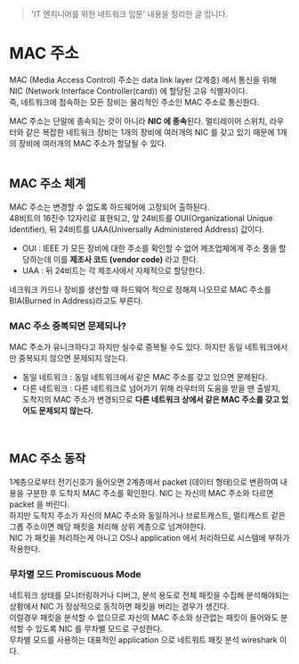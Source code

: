 > 'IT 엔지니어를 위한 네트워크 입문' 내용을 정리한 글 입니다.

# MAC 주소

MAC (Media Access Control) 주소는 data link layer (2계층) 에서 통신을 위해 NIC (Network Interface Controller(card)) 에 할당된 고유 식별자이다.<br>
즉, 네트워크에 접속하는 모든 장비는 물리적인 주소인 MAC 주소로 통신한다.<br>

MAC 주소는 단말에 종속되는 것이 아니라 **NIC 에 종속**된다. 멀티레이어 스위치, 라우터와 같은 복잡한 네트워크 장비는 1개의 장비에 여러개의 NIC 를 갖고 있기 때문에 1개의 장비에 여러개의 MAC 주소가 할당될 수 있다.<br>
<br>

## MAC 주소 체계

MAC 주소는 변경할 수 없도록 하드웨어에 고정되어 출하된다.<br>
48비트의 16진수 12자리로 표현되고, 앞 24비트를 OUI(Organizational Unique Identifier), 뒤 24비트를 UAA(Universally Administered Address) 값이다.<br>

- OUI : IEEE 가 모든 장비에 대한 주소를 확인할 수 없어 제조업체에게 주소 풀을 할당하는데 이를 **제조사 코드 (vendor code)** 라고 한다.
- UAA : 뒤 24비트는 각 제조사에서 자체적으로 할당한다.

네크워크 카드나 장비를 생산할 때 하드웨어 적으로 정해져 나오므로 MAC 주소를 BIA(Burned in Address)라고도 부른다.<br>

### MAC 주소 중복되면 문제되나?

MAC 주소가 유니크하다고 하지만 실수로 중복될 수도 있다. 하지만 동일 네트워크에서만 중복되지 않으면 문제되지 않는다.<br>

- 동일 네트워크 : 동일 네트워크에서 같은 MAC 주소를 갖고 있으면 문제된다.
- 다른 네트워크 : 다른 네트워크로 넘어가기 위해 라우터의 도움을 받을 땐 출발지, 도착지의 MAC 주소가 변경되므로 **다른 네트워크 상에서 같은 MAC 주소를 갖고 있어도 문제되지 않는다.**
<br>

## MAC 주소 동작

1계층으로부터 전기신호가 들어오면 2계층에서 packet (데이터 형태)으로 변환하여 내용을 구분한 후 도착지 MAC 주소를 확인한다. NIC 는 자신의 MAC 주소와 다르면 packet 을 버린다.<br>
하지만 도착지 주소가 자신의 MAC 주소와 동일하거나 브로트캐스트, 멀티캐스트 같은 그롭 주소이면 해당 패킷을 처리해 상위 계층으로 넘겨야한다.<br>
NIC 가 패킷을 처리하는게 아니고 OS나 application 에서 처리하므로 시스템에 부하가 작용한다.<br>

### 무차별 모드 Promiscuous Mode

네트워크 상태를 모니터링하거나 디버그, 분석 용도로 전체 패킷을 수집해 분석해야되는 상황에서 NIC 가 정상적으로 동작하면 패킷을 버리는 경우가 생긴다.<br>
이럴경우 패킷을 분석할 수 없으므로 자신의 MAC 주소와 상관없는 패킷이 들어와도 분석할 수 있도록 NIC 를 무차별 모드로 구성한다.<br>
무차별 모드를 사용하는 대표적인 application 으로 네트워트 패킷 분석 wireshark 이다.<br>
